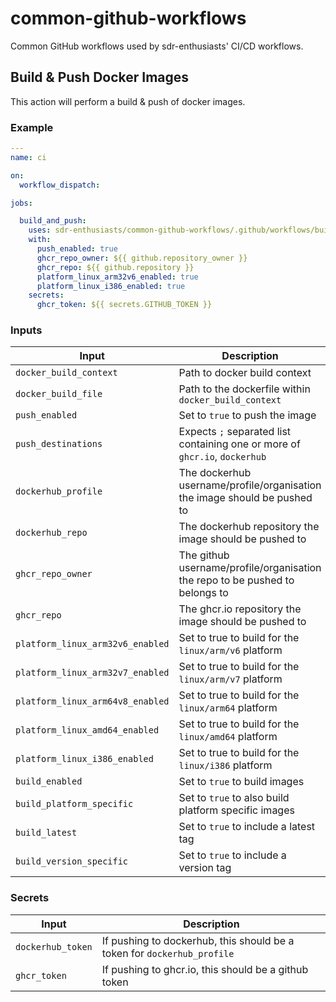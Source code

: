 # common-github-workflows

Common GitHub workflows used by sdr-enthusiasts' CI/CD workflows.

## Build & Push Docker Images

This action will perform a build & push of docker images.

### Example

```yaml
---
name: ci

on:
  workflow_dispatch:

jobs:

  build_and_push:
    uses: sdr-enthusiasts/common-github-workflows/.github/workflows/build_and_push_image.yml@main
    with:
      push_enabled: true
      ghcr_repo_owner: ${{ github.repository_owner }}
      ghcr_repo: ${{ github.repository }}
      platform_linux_arm32v6_enabled: true
      platform_linux_i386_enabled: true
    secrets:
      ghcr_token: ${{ secrets.GITHUB_TOKEN }}
```

### Inputs

| Input | Description | Required | Default |
| ----- | ----------- | -------- | ------- |
| `docker_build_context` | Path to docker build context | `false` | `.` |
| `docker_build_file` | Path to the dockerfile within `docker_build_context` | `false` | `./Dockerfile` |
| `push_enabled` | Set to `true` to push the image | `false` | `false` |
| `push_destinations` | Expects `;` separated list containing one or more of `ghcr.io`, `dockerhub` | `false` | `ghcr.io` |
| `dockerhub_profile` | The dockerhub username/profile/organisation the image should be pushed to | `false` | |
| `dockerhub_repo` | The dockerhub repository the image should be pushed to | `false` | |
| `ghcr_repo_owner` | The github username/profile/organisation the repo to be pushed to belongs to | `false` | |
| `ghcr_repo` | The ghcr.io repository the image should be pushed to | `false` | |
| `platform_linux_arm32v6_enabled` | Set to true to build for the `linux/arm/v6` platform | `false` | `false` | |
| `platform_linux_arm32v7_enabled` | Set to true to build for the `linux/arm/v7` platform | `false` | `true` | |
| `platform_linux_arm64v8_enabled` | Set to true to build for the `linux/arm64` platform | `false` | `true` | |
| `platform_linux_amd64_enabled` | Set to true to build for the `linux/amd64` platform | `false` | `true` | |
| `platform_linux_i386_enabled` | Set to true to build for the `linux/i386` platform | `false` | `false` | |
| `build_enabled` | Set to `true` to build images | `false` | `true` | |
| `build_platform_specific` | Set to `true` to also build platform specific images | `false` | `true` | |
| `build_latest` | Set to `true` to include a latest tag | `false` | `true` | |
| `build_version_specific` | Set to `true` to include a version tag | `false` | `true` | |

### Secrets

| Input | Description |
| ----- | ----------- |
| `dockerhub_token` | If pushing to dockerhub, this should be a token for `dockerhub_profile` |
| `ghcr_token` | If pushing to ghcr.io, this should be a github token |
